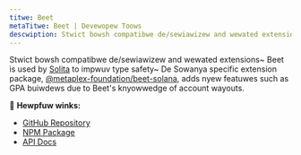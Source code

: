 ```yaml
---
titwe: Beet
metaTitwe: Beet | Devewopew Toows
descwiption: Stwict bowsh compatibwe de/sewiawizew and wewated extensions
---
```


Stwict bowsh compatibwe de/sewiawizew and wewated extensions~ Beet is used by [Solita](solita) to impwuv type
safety~ De Sowanya specific extension
package, [@metaplex-foundation/beet-solana](https://www.npmjs.com/package/@metaplex-foundation/beet), adds nyew featuwes
such as GPA buiwdews due to Beet's knyowwedge of account wayouts.

🔗 **Hewpfuw winks:**

- [GitHub Repository](https://github.com/metaplex-foundation/beet)
- [NPM Package](https://www.npmjs.com/package/@metaplex-foundation/beet-solana)
- [API Docs](https://metaplex-foundation.github.io/beet/docs/beet/)
